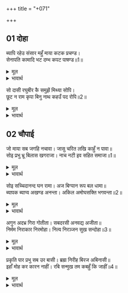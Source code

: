 +++
title = "+071"

+++


## 01 दोहा
ब्यापि रहेउ संसार महुँ माया कटक प्रचण्ड।  
सेनापति कामादि भट दम्भ कपट पाषण्ड॥1॥  

<details><summary>मूल</summary>

ब्यापि रहेउ संसार महुँ माया कटक प्रचण्ड।  
सेनापति कामादि भट दम्भ कपट पाषण्ड॥1॥  
</details>

<details><summary>भावार्थ</summary>

माया की प्रचण्ड सेना संसार भर में छाई हुई है। कामादि (काम, क्रोध और लोभ) उसके सेनापति हैं और दम्भ, कपट और पाखण्ड योद्धा हैं॥1॥  
</details>

सो दासी रघुबीर कै समुझें मिथ्या सोपि।  
छूट न राम कृपा बिनु नाथ कहउँ पद रोपि॥2॥  

<details><summary>मूल</summary>

सो दासी रघुबीर कै समुझें मिथ्या सोपि।  
छूट न राम कृपा बिनु नाथ कहउँ पद रोपि॥2॥  
</details>

<details><summary>भावार्थ</summary>

वह माया श्री रघुवीर की दासी है। यद्यपि समझ लेने पर वह मिथ्या ही है, किन्तु वह श्री रामजी की कृपा के बिना छूटती नहीं। हे नाथ! यह मैं प्रतिज्ञा करके कहता हूँ॥2॥  
</details>





## 02 चौपाई
जो माया सब जगहि नचावा। जासु चरित लखि काहुँ न पावा॥  
सोइ प्रभु भ्रू बिलास खगराजा। नाच नटी इव सहित समाजा॥1॥  

<details><summary>मूल</summary>

जो माया सब जगहि नचावा। जासु चरित लखि काहुँ न पावा॥  
सोइ प्रभु भ्रू बिलास खगराजा। नाच नटी इव सहित समाजा॥1॥  
</details>

<details><summary>भावार्थ</summary>

जो माया सारे जगत्‌ को नचाती है और जिसका चरित्र (करनी) किसी ने नहीं लख पाया, हे खगराज गरुडजी! वही माया प्रभु श्री रामचन्द्रजी की भृकुटी के इशारे पर अपने समाज (परिवार) सहित नटी की तरह नाचती है॥1॥  
</details>

सोइ सच्चिदानन्द घन रामा। अज बिग्यान रूप बल धामा॥  
ब्यापक ब्याप्य अखण्ड अनन्ता। अकिल अमोघसक्ति भगवन्ता॥2॥  

<details><summary>मूल</summary>

सोइ सच्चिदानन्द घन रामा। अज बिग्यान रूप बल धामा॥  
ब्यापक ब्याप्य अखण्ड अनन्ता। अकिल अमोघसक्ति भगवन्ता॥2॥  
</details>

<details><summary>भावार्थ</summary>

श्री रामजी वही सच्चिदानन्दघन हैं जो अजन्मे, विज्ञानस्वरूप, रूप और बल के धाम, सर्वव्यापक एवं व्याप्य (सर्वरूप), अखण्ड, अनन्त, सम्पूर्ण, अमोघशक्ति (जिसकी शक्ति कभी व्यर्थ नहीं होती) और छह ऐश्वर्यों से युक्त भगवान्‌ हैं॥2॥  
</details>

अगुन अदभ्र गिरा गोतीता। सबदरसी अनवद्य अजीता॥  
निर्मम निराकार निरमोहा। नित्य निरञ्जन सुख सन्दोहा॥3॥  

<details><summary>मूल</summary>

अगुन अदभ्र गिरा गोतीता। सबदरसी अनवद्य अजीता॥  
निर्मम निराकार निरमोहा। नित्य निरञ्जन सुख सन्दोहा॥3॥  
</details>

<details><summary>भावार्थ</summary>

वे निर्गुण (माया के गुणों से रहित), महान्‌, वाणी और इन्द्रियों से परे, सब कुछ देखने वाले, निर्दोष, अजेय, ममतारहित, निराकार (मायिक आकार से रहित), मोहरहित, नित्य, मायारहित, सुख की राशि,॥3॥  
</details>

प्रकृति पार प्रभु सब उर बासी। ब्रह्म निरीह बिरज अबिनासी॥  
इहाँ मोह कर कारन नाहीं। रबि सन्मुख तम कबहुँ कि जाहीं॥4॥  

<details><summary>मूल</summary>

प्रकृति पार प्रभु सब उर बासी। ब्रह्म निरीह बिरज अबिनासी॥  
इहाँ मोह कर कारन नाहीं। रबि सन्मुख तम कबहुँ कि जाहीं॥4॥  
</details>

<details><summary>भावार्थ</summary>

प्रकृति से परे, प्रभु (सर्वसमर्थ), सदा सबके हृदय में बसने वाले, इच्छारहित विकाररहित, अविनाशी ब्रह्म हैं। यहाँ (श्री राम में) मोह का कारण ही नहीं है। क्या अन्धकार का समूह कभी सूर्य के सामने जा सकता है?॥4॥  
</details>

